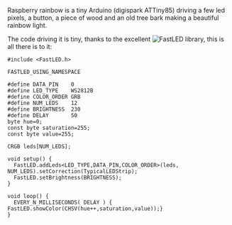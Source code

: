 Raspberry rainbow is a tiny Arduino (digispark ATTiny85) driving a few led pixels, a button, a piece of wood and an old tree bark making a beautiful rainbow light.

The code driving it is tiny, thanks to the excellent ![FastLED](http://fastled.io/) library, this is all there is to it:
 
```
#include <FastLED.h>

FASTLED_USING_NAMESPACE

#define DATA_PIN    0
#define LED_TYPE    WS2812B
#define COLOR_ORDER GRB
#define NUM_LEDS    12
#define BRIGHTNESS  230
#define DELAY       50
byte hue=0;
const byte saturation=255;
const byte value=255;

CRGB leds[NUM_LEDS];

void setup() {
  FastLED.addLeds<LED_TYPE,DATA_PIN,COLOR_ORDER>(leds, NUM_LEDS).setCorrection(TypicalLEDStrip);
  FastLED.setBrightness(BRIGHTNESS);
}

void loop() {
  EVERY_N_MILLISECONDS( DELAY ) { FastLED.showColor(CHSV(hue++,saturation,value));}  
}
```
